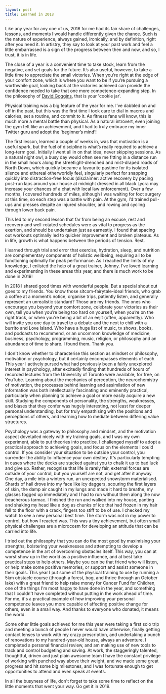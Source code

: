 ```yaml
---
layout: post
title: Learned in 2018
---
```


Like any year for any one of us, 2018 for me had its fair share of challenges, lessons, and moments I would handle differently given the chance. Such is the nature of experience, always gained, ironically, and by definition, right after you need it. In artistry, they say to look at your past work and feel a little embarrassed is a sign of the progress between then and now, and so, I trust, it is in life.
 
The close of a year is a convenient time to take stock, learn from the negative, and set goals for the future. It’s also useful, however, to take a little time to appreciate the small victories. When you’re right at the edge of your comfort zone, which is where you want to be if you’re pursuing a worthwhile goal, looking back at the victories achieved can provide the confidence needed to take that one more competence-expanding step. In the philosophy of <a href="https://amzn.to/2SyiHuZ">David Goggins</a>, that is your 'cookie jar'.
 
Physical training was a big feature of the year for me. I’ve dabbled on and off in the past, but this was the first time I took care to dial in macros and calories, set a routine, and commit to it. As fitness fans will know, this is much more a mental battle than physical. As a natural introvert, even joining the gym felt like an achievement, and I had to truly embrace my inner Twitter guru and adopt the ‘beginner’s mind’!
 
The first lesson, learned a couple of weeks in, was that motivation is a useful spark, but the fuel of discipline is what’s really required to achieve a long-term goal. Initially I went all in on that idea, never skipping sessions. As a natural night owl, a busy day would often see me fitting in a distance run in the small hours along the streetlight-drenched and mist-draped roads of North Down, which quickly became a favourite pastime for its isolated silence and ethereal otherworldly feel, singularly perfect for snapping quickly into distraction-free focus (disclaimer: active recovery by pacing post-run laps around your house at midnight dressed in all black Lycra may increase your chances of a chat with local law enforcement).  Over a few months, I covered hundreds of miles, although I was waiting for foot surgery at this time, so each step was a battle with pain. At the gym, I’d trained pull-ups and presses despite an injured shoulder, and rowing and cycling through lower back pain.
 
This led to my second lesson that far from being an excuse, rest and recovery and well-rotated schedules were as vital to progress as the exertion, and should be undertaken just as earnestly. I found that spacing out workouts optimally led to quicker improvement and broken plateaus. As in life, growth is what happens between the periods of tension. Rest.
 
I learned through trial and error that exercise, hydration, sleep, and nutrition are complementary components of holistic wellbeing, requiring all to be functioning optimally for peak performance. As I reached the limits of my knowledge, I enlisted the help of a great trainer, Johnny. I’ve loved learning and experimenting in these areas this year, and there is much work to be done in 2019!
 
In 2018 I shared good times with wonderful people. But a special shout out goes to my friends. You know those sitcom-fairytale-ideal friends, who grab a coffee at a moment’s notice, organise trips, patiently listen, and generally represent an unrealistic standard? Those are my friends. The ones who encourage you beyond your comfort zone, celebrate your victories as their own, tell you when you’re being too hard on yourself, when you’re on the right track, or when you’re being a bit of an eejit (often, apparently). Who will invite you one day to travel to a debate and the next to chill with a burrito and Love Island. Who have a huge list of music, tv shows, books, and podcasts to recommend, or an uncommon knowledge of medicine, business, psychology, programming, music, religion, or philosophy and an abundance of time to share. I found them. Thank you.
 
I don't know whether to characterise this section as mindset or philosophy, motivation or psychology, but it certainly encompasses elements of each. This year I actively pursed what had previously been a fairly unexplored interest in psychology, after excitedly finding that hundreds of hours of recorded lectures from the University of Toronto were available, for free, on YouTube. Learning about the mechanics of perception, the neurochemistry of motivation, the processes behind learning and assimilation of new information was both intellectually fascinating and eminently practical, particularly when planning to achieve a goal or more easily acquire a new skill. Studying the components of personality, the strengths, weaknesses, and biases that they confer was hugely interesting, not least for deeper personal understanding, but for truly empathising with the positions and perceptions of others, and learning how to mediate between differing value structures.
 
Psychology was a gateway to philosophy and mindset, and the motivation aspect dovetailed nicely with my training goals, and I was my own experiment, able to put theories into practice. I challenged myself to adopt a practical approach to achieving goals, and focus on the elements I could control. If you consider your situation to be outside your control, you surrender the ability to influence your own destiny. It's particularly tempting in cases where the decks are stacked against you to chalk it up to bad luck and give up. Rather, recognise that life is rarely fair, external forces are outside of your control, but you yourself are not, and get after it anyway. One day, a mile into a wintery run, an unexpected snowstorm materialised. Shards of hail drove into my face like icy daggers, scouring the first layers of skin, the damp air caught in my lungs and made it hard to breathe, my glasses fogged up immediately and I had to run without them along the now treacherous tarmac. I finished the run and walked into my house, panting and shaking my head like a dog as chunks of ice that had frozen in my hair fell to the floor with a crack, fingers too stiff to be of use. I checked my watch to see a new personal best time. The storm was not in my power to control, but how I reacted was. This was a tiny achievement, but often small physical challenges are a microcosm for developing an attitude that can be carried into life.  
 
I tried out the philosophy that you can do the most good by maximising your strengths, bolstering your weaknesses and attempting to develop a competence in the art of overcoming obstacles itself. This way, you can at worst show up in the world as a positive influence, and at best take practical steps to help others. Maybe you can be that friend who will listen, or help make some positive memories, or support and assist someone in their goals. This year I put some of the physical training to use by running a 5km obstacle course (through a forest, bog, and thrice through an October lake) with a great friend to help raise money for Cancer Fund for Children, one of the things I'm most happy to have done in the year, and something that I couldn't have completed without putting in the work ahead of time. For me, it's a practical example of how improving your personal competence leaves you more capable of affecting positive change for others, even in a small way. And thanks to everyone who donated, it means the world.
 
Some other little goals achieved for me this year were taking a first solo trip and meeting a bunch of people I never would have otherwise, finally getting contact lenses to work with my crazy prescription, and undertaking a bunch of renovations to my hundred-year-old house, always an adventure. I completed a personal financial review, and am making use of new tools to track and control budgeting and saving. At work, the staggeringly talented, thoughtful, driven and just plain awesome team I have the constant privilege of working with punched way above their weight, and we made some great progress and hit some big milestones, and I was fortunate enough to get opportunities to attend and even speak at events.
 
In all the busyness of life, don't forget to take some time to reflect on the little moments that went your way. Go get it in 2019.
